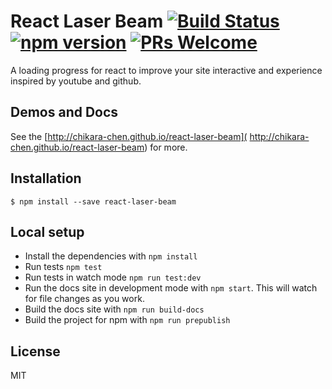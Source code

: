 # React Laser Beam [![Build Status](https://travis-ci.org/chikara-chen/react-laser-beam.svg?branch=master)](https://travis-ci.org/chikara-chen/react-laser-beam) [![npm version](https://badge.fury.io/js/react-laser-beam.svg)](https://www.npmjs.com/package/react-laser-beam) [![PRs Welcome](https://img.shields.io/badge/PRs-welcome-brightgreen.svg)](#)

A loading progress for react to improve your site interactive and experience inspired by youtube and github.

## Demos and Docs
See the [http://chikara-chen.github.io/react-laser-beam]( http://chikara-chen.github.io/react-laser-beam) for more.

## Installation

```
$ npm install --save react-laser-beam
```

## Local setup

- Install the dependencies with `npm install`
- Run tests `npm test`
- Run tests in watch mode `npm run test:dev`
- Run the docs site in development mode with `npm start`. This will watch for file changes as you work.
- Build the docs site with `npm run build-docs`
- Build the project for npm with `npm run prepublish`

## License

MIT
